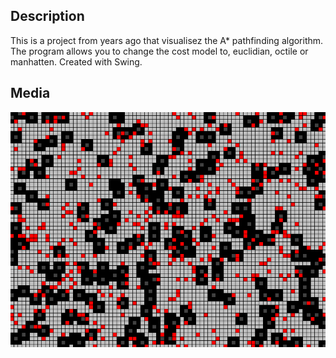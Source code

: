 ## Description

This is a project from years ago that visualisez the A\* pathfinding algorithm. The program allows you to change the cost model to, euclidian, octile or manhatten.
Created with Swing.

## Media

![Alt Text](https://github.com/breazzzy/AStar/blob/23fe60908ce4ac4429f6f4a82d458b6f981d01dc/media/Animation.gif)
